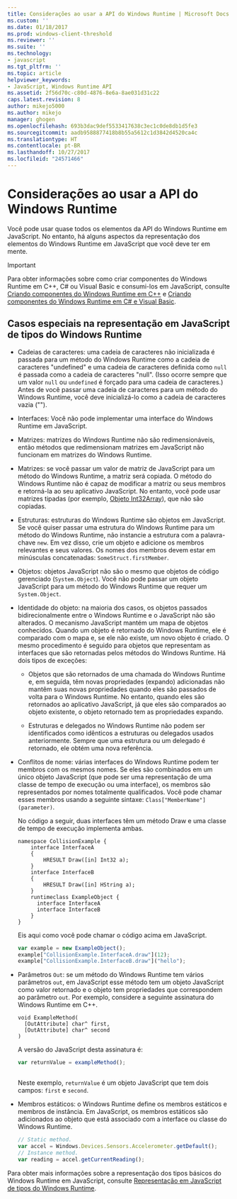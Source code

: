 ```yaml
---
title: Considerações ao usar a API do Windows Runtime | Microsoft Docs
ms.custom: ''
ms.date: 01/18/2017
ms.prod: windows-client-threshold
ms.reviewer: ''
ms.suite: ''
ms.technology:
- javascript
ms.tgt_pltfrm: ''
ms.topic: article
helpviewer_keywords:
- JavaScript, Windows Runtime API
ms.assetid: 2f56d70c-c80d-4876-8e6a-8ae031d31c22
caps.latest.revision: 8
author: mikejo5000
ms.author: mikejo
manager: ghogen
ms.openlocfilehash: 693b3dac9def5533417638c3ec1c0de8db1d5fe3
ms.sourcegitcommit: aadb9588877418b8b55a5612c1d3842d4520ca4c
ms.translationtype: HT
ms.contentlocale: pt-BR
ms.lasthandoff: 10/27/2017
ms.locfileid: "24571466"
---
```

# <a name="considerations-when-using-the-windows-runtime-api"></a>Considerações ao usar a API do Windows Runtime
Você pode usar quase todos os elementos da API do Windows Runtime em JavaScript. No entanto, há alguns aspectos da representação dos elementos do Windows Runtime em JavaScript que você deve ter em mente.  
  
> [!IMPORTANT]
>  Para obter informações sobre como criar componentes do Windows Runtime em C++, C# ou Visual Basic e consumi-los em JavaScript, consulte [Criando componentes do Windows Runtime em C++](/windows/uwp/winrt-components/creating-windows-runtime-components-in-cpp) e [Criando componentes do Windows Runtime em C# e Visual Basic](/windows/uwp/winrt-components/creating-windows-runtime-components-in-csharp-and-visual-basic).  
  
## <a name="special-cases-in-the-javascript-representation-of-windows-runtime-types"></a>Casos especiais na representação em JavaScript de tipos do Windows Runtime  
  
-   Cadeias de caracteres: uma cadeia de caracteres não inicializada é passada para um método do Windows Runtime como a cadeia de caracteres "undefined" e uma cadeia de caracteres definida como `null` é passada como a cadeia de caracteres "null". (Isso ocorre sempre que um valor `null` ou `undefined` é forçado para uma cadeia de caracteres.) Antes de você passar uma cadeia de caracteres para um método do Windows Runtime, você deve inicializá-lo como a cadeia de caracteres vazia ("").  
  
-   Interfaces: Você não pode implementar uma interface do Windows Runtime em JavaScript.  
  
-   Matrizes: matrizes do Windows Runtime não são redimensionáveis, então métodos que redimensionam matrizes em JavaScript não funcionam em matrizes do Windows Runtime.  
  
-   Matrizes: se você passar um valor de matriz de JavaScript para um método do Windows Runtime, a matriz será copiada. O método do Windows Runtime não é capaz de modificar a matriz ou seus membros e retorná-la ao seu aplicativo JavaScript. No entanto, você pode usar matrizes tipadas (por exemplo, [Objeto Int32Array](../javascript/reference/int32array-object.md)), que não são copiadas.  
  
-   Estruturas: estruturas do Windows Runtime são objetos em JavaScript. Se você quiser passar uma estrutura do Windows Runtime para um método do Windows Runtime, não instancie a estrutura com a palavra-chave `new`. Em vez disso, crie um objeto e adicione os membros relevantes e seus valores. Os nomes dos membros devem estar em minúsculas concatenadas: `SomeStruct.firstMember`.  
  
-   Objetos: objetos JavaScript não são o mesmo que objetos de código gerenciado (`System.Object`). Você não pode passar um objeto JavaScript para um método do Windows Runtime que requer um `System.Object`.  
  
-   Identidade do objeto: na maioria dos casos, os objetos passados bidirecionalmente entre o Windows Runtime e o JavaScript não são alterados. O mecanismo JavaScript mantém um mapa de objetos conhecidos. Quando um objeto é retornado do Windows Runtime, ele é comparado com o mapa e, se ele não existe, um novo objeto é criado. O mesmo procedimento é seguido para objetos que representam as interfaces que são retornadas pelos métodos do Windows Runtime. Há dois tipos de exceções:  
  
    -   Objetos que são retornados de uma chamada do Windows Runtime e, em seguida, têm novas propriedades (expando) adicionadas não mantêm suas novas propriedades quando eles são passados de volta para o Windows Runtime. No entanto, quando eles são retornados ao aplicativo JavaScript, já que eles são comparados ao objeto existente, o objeto retornado tem as propriedades expando.  
  
    -   Estruturas e delegados no Windows Runtime não podem ser identificados como idênticos a estruturas ou delegados usados anteriormente. Sempre que uma estrutura ou um delegado é retornado, ele obtém uma nova referência.  
  
-   Conflitos de nome: várias interfaces do Windows Runtime podem ter membros com os mesmos nomes. Se eles são combinados em um único objeto JavaScript (que pode ser uma representação de uma classe de tempo de execução ou uma interface), os membros são representados por nomes totalmente qualificados. Você pode chamar esses membros usando a seguinte sintaxe: `Class["MemberName"](parameter)`.  
  
     No código a seguir, duas interfaces têm um método Draw e uma classe de tempo de execução implementa ambas.  
  
    ```cpp#  
    namespace CollisionExample {  
        interface InterfaceA  
        {  
            HRESULT Draw([in] Int32 a);  
        }  
        interface InterfaceB  
        {  
            HRESULT Draw([in] HString a);  
        }  
        runtimeclass ExampleObject {  
          interface InterfaceA  
          interface InterfaceB  
        }  
    }  
    ```  
  
     Eis aqui como você pode chamar o código acima em JavaScript.  
  
    ```JavaScript  
    var example = new ExampleObject();  
    example["CollisionExample.InterfaceA.draw"](12);  
    example["CollisionExample.InterfaceB.draw"]("hello");  
    ```  
  
-   Parâmetros `Out`: se um método do Windows Runtime tem vários parâmetros `out`, em JavaScript esse método tem um objeto JavaScript como valor retornado e o objeto tem propriedades que correspondem ao parâmetro `out`. Por exemplo, considere a seguinte assinatura do Windows Runtime em C++.  
  
    ```cpp#  
    void ExampleMethod(  
      [OutAttribute] char^ first,   
      [OutAttribute] char^ second  
    )  
    ```  
  
     A versão do JavaScript desta assinatura é:  
  
    ```JavaScript  
    var returnValue = exampleMethod();  
  
    ```  
  
     Neste exemplo, `returnValue` é um objeto JavaScript que tem dois campos: `first` e `second`.  
  
-   Membros estáticos: o Windows Runtime define os membros estáticos e membros de instância. Em JavaScript, os membros estáticos são adicionados ao objeto que está associado com a interface ou classe do Windows Runtime.  
  
    ```JavaScript  
    // Static method.   
    var accel = Windows.Devices.Sensors.Accelerometer.getDefault();   
    // Instance method.   
    var reading = accel.getCurrentReading();            
    ```  
  
 Para obter mais informações sobre a representação dos tipos básicos do Windows Runtime em JavaScript, consulte [Representação em JavaScript de tipos do Windows Runtime](../jswinrt/javascript-representation-of-windows-runtime-types.md).
